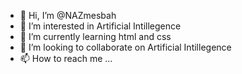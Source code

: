 - 👋 Hi, I’m @NAZmesbah
- 👀 I’m interested in Artificial Intillegence
- 🌱 I’m currently learning html and css
- 💞️ I’m looking to collaborate on Artificial Intillegence
- 📫 How to reach me ...

<!---
NAZmesbah/NAZmesbah is a ✨ special ✨ repository because its `README.md` (this file) appears on your GitHub profile.
You can click the Preview link to take a look at your changes.
--->
